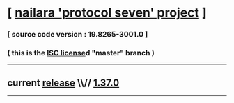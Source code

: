
# [ [nailara 'protocol seven' project](http://src.nailara.net/) ]

### [ source code version : 19.8265-3001.0 ]

### ( this is the [ISC license](license)d "master" branch )
---
## current [release](https://github.com/anotherlink/nailara/releases) \\\\// [1.37.0](https://github.com/anotherlink/nailara/releases/tag/1.37.0)
---
